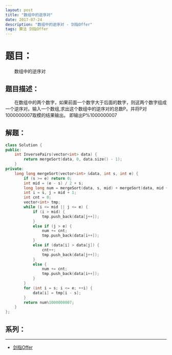 ```yaml
---
layout: post
title: "数组中的逆序对"
date: 2017-07-24
description: "数组中的逆序对 - 剑指Offer"
tags: 算法 剑指Offer
---
```


# 题目：
　　数组中的逆序对

## 题目描述：
　　在数组中的两个数字，如果前面一个数字大于后面的数字，则这两个数字组成一个逆序对。输入一个数组,求出这个数组中的逆序对的总数P。并将P对1000000007取模的结果输出。 即输出P%1000000007

## 解题：
```c++
class Solution {
public:
    int InversePairs(vector<int> data) {
        return mergeSort(data, 0, data.size() - 1);
    }
private:
    long long mergeSort(vector<int> &data, int s, int e) {
        if (s >= e) return 0;
        int mid = (e - s) / 2 + s;
        long long num = mergeSort(data, s, mid) + mergeSort(data, mid + 1, e);
        int i = s, j = mid + 1;
        int cnt = 0;
        vector<int> tmp;
        while (i <= mid || j <= e) {
            if (i > mid) {
                tmp.push_back(data[j++]);
            }
            else if (j > e) {
                num += cnt;
                tmp.push_back(data[i++]);
            }
            else if (data[i] > data[j]) {
                cnt++;
                tmp.push_back(data[j++]);
            }
            else {
                num += cnt;
                tmp.push_back(data[i++]);
            }
        }
        for (int i = s; i <= e; ++i) {
            data[i] = tmp[i - s];
        }
        return num%1000000007;
    }
};
```

## 系列：
---
* [剑指Offer](/2017/06/剑指Offer/)